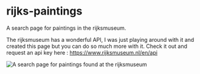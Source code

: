 # rijks-paintings
A search page for paintings in the rijksmuseum.

The rijksmuseum has a wonderful API, I was just playing around with it and created this page but you can do so much more with it.
Check it out and  request an api key here : https://www.rijksmuseum.nl/en/api

![A search page for paintings found at the rijksmuseum](https://i.imgur.com/oGlbWfs.png)
